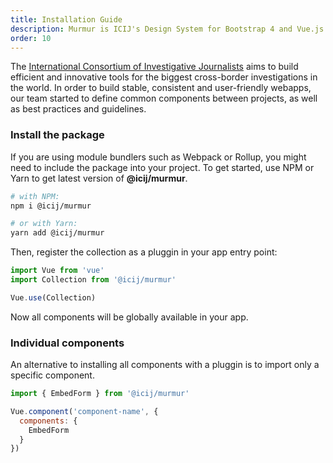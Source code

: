```yaml
---
title: Installation Guide
description: Murmur is ICIJ's Design System for Bootstrap 4 and Vue.js
order: 10
---
```


The <a href="https://icij.org">International Consortium of Investigative Journalists</a>
aims to build efficient and innovative tools for the biggest cross-border investigations in the world.
In order to build stable, consistent and user-friendly webapps, our team
started to define common components between projects, as well as best practices and
guidelines.

### Install the package

If you are using module bundlers such as Webpack or Rollup, you might need to include the package into your project.
To get started, use NPM or Yarn to get latest version of **@icij/murmur**.

```bash
# with NPM:
npm i @icij/murmur

# or with Yarn:
yarn add @icij/murmur
```
Then, register the collection as a pluggin in your app entry point:

```js
import Vue from 'vue'
import Collection from '@icij/murmur'

Vue.use(Collection)
```

Now all components will be globally available in your app.

### Individual components

An alternative to installing all components with a pluggin is to import only
a specific component.

```js
import { EmbedForm } from '@icij/murmur'

Vue.component('component-name', {  
  components: {
    EmbedForm
  }
})
```
